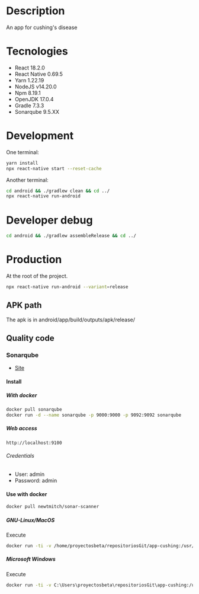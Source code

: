 # Description

An app for cushing's disease

# Tecnologies

- React 18.2.0
- React Native 0.69.5
- Yarn 1.22.19
- NodeJS v14.20.0
- Npm 8.19.1
- OpenJDK 17.0.4
- Gradle 7.3.3
- Sonarqube 9.5.XX

# Development

One terminal:

```bash
yarn install
npx react-native start --reset-cache
```

Another terminal:

```bash
cd android && ./gradlew clean && cd ../
npx react-native run-android
```

# Developer debug

```bash
cd android && ./gradlew assembleRelease && cd ../
```

# Production

At the root of the project.

```bash
npx react-native run-android --variant=release
```

## APK path

The apk is in android/app/build/outputs/apk/release/

## Quality code

### Sonarqube

- [Site](https://www.sonarqube.org/)

#### Install

##### With docker

```bash
docker pull sonarqube
docker run -d --name sonarqube -p 9000:9000 -p 9092:9092 sonarqube
```

##### Web access

```
http://localhost:9100
```

###### Credentials

- User: admin
- Password: admin

#### Use with docker

```bash
docker pull newtmitch/sonar-scanner

```

##### GNU-Linux/MacOS

Execute

```bash
docker run -ti -v /home/proyectosbeta/repositoriosGit/app-cushing:/usr/src --link sonarqube newtmitch/sonar-scanner
```

##### Microsoft Windows

Execute

```bash
docker run -ti -v C:\Users\proyectosbeta\repositoriosGit\app-cushing:/usr/src --link sonarqube newtmitch/sonar-scanner
```